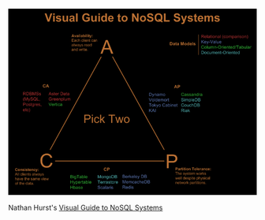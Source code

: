 <a href="http://blog.nahurst.com/visual-guide-to-nosql-systems"><img src="images/nosql.png"></img></a>

Nathan Hurst's [Visual Guide to NoSQL Systems](http://blog.nahurst.com/visual-guide-to-nosql-systems)
